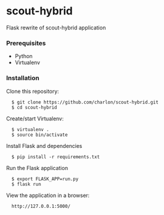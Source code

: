 # scout-hybrid
Flask rewrite of scout-hybrid application

### Prerequisites
* Python
* Virtualenv

### Installation

Clone this repository:
```
  $ git clone https://github.com/charlon/scout-hybrid.git
  $ cd scout-hybrid
```
Create/start Virtualenv:
```
  $ virtualenv .
  $ source bin/activate
```

Install Flask and dependencies
```
  $ pip install -r requirements.txt
```

Run the Flask application
```
  $ export FLASK_APP=run.py
  $ flask run
```

View the application in a browser:
```
  http://127.0.0.1:5000/
```
